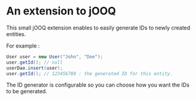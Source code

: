An extension to jOOQ
=========================================
This small jOOQ extension enables to easily generate IDs to newly created entities.

For example :
```java
User user = new User("John", "Doe");
user.getId(); // null
userDao.insert(user);
user.getId(); // 123456789 : the generated ID for this entity.
```

The ID generator is configurable so you can choose how you want the IDs to be generated.